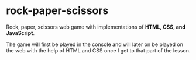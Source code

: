 # rock-paper-scissors
Rock, paper, scissors web game with implementations of **HTML, CSS, and JavaScript**.

The game will first be played in the console and will later on be played on the web with the help of HTML and CSS once I get to that part of the lesson.



